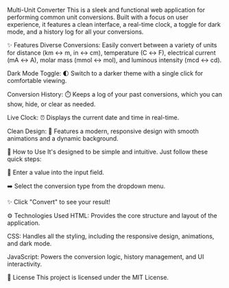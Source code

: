 Multi-Unit Converter
This is a sleek and functional web application for performing common unit conversions. Built with a focus on user experience, it features a clean interface, a real-time clock, a toggle for dark mode, and a history log for all your conversions.

✨ Features
Diverse Conversions: Easily convert between a variety of units for distance (km ↔ m, in ↔ cm), temperature (C ↔ F), electrical current (mA ↔ A), molar mass (mmol ↔ mol), and luminous intensity (mcd ↔ cd).

Dark Mode Toggle: 🌓 Switch to a darker theme with a single click for comfortable viewing.

Conversion History: ⏱️ Keeps a log of your past conversions, which you can show, hide, or clear as needed.

Live Clock: ⏰ Displays the current date and time in real-time.

Clean Design: 🎨 Features a modern, responsive design with smooth animations and a dynamic background.

🚀 How to Use
It's designed to be simple and intuitive. Just follow these quick steps:

🔢 Enter a value into the input field.

➡️ Select the conversion type from the dropdown menu.

✨ Click "Convert" to see your result!

⚙️ Technologies Used
HTML: Provides the core structure and layout of the application.

CSS: Handles all the styling, including the responsive design, animations, and dark mode.

JavaScript: Powers the conversion logic, history management, and UI interactivity.

📄 License
This project is licensed under the MIT License.

